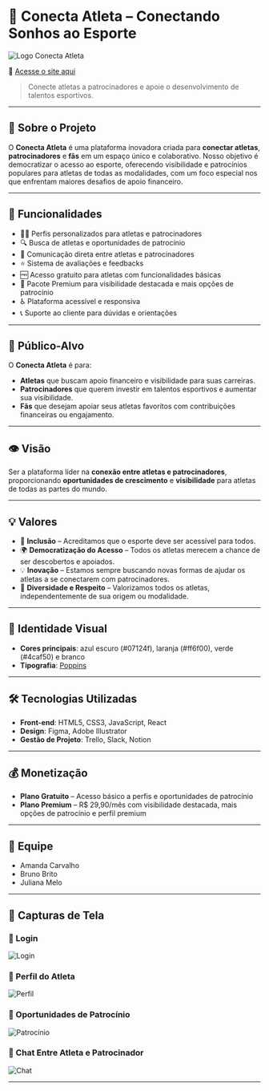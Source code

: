 # 🏅 Conecta Atleta – Conectando Sonhos ao Esporte

![Logo Conecta Atleta](assets/logo.png)

🔗 [Acesse o site aqui](#)

> Conecte atletas a patrocinadores e apoie o desenvolvimento de talentos esportivos.

---

## 🌟 Sobre o Projeto

O **Conecta Atleta** é uma plataforma inovadora criada para **conectar atletas**, **patrocinadores** e **fãs** em um espaço único e colaborativo. Nosso objetivo é democratizar o acesso ao esporte, oferecendo visibilidade e patrocínios populares para atletas de todas as modalidades, com um foco especial nos que enfrentam maiores desafios de apoio financeiro.

---

## 🚀 Funcionalidades

* 🏃‍♂️ Perfis personalizados para atletas e patrocinadores
* 🔍 Busca de atletas e oportunidades de patrocínio
* 💬 Comunicação direta entre atletas e patrocinadores
* ⭐ Sistema de avaliações e feedbacks
* 🆓 Acesso gratuito para atletas com funcionalidades básicas
* 💎 Pacote Premium para visibilidade destacada e mais opções de patrocínio
* ♿ Plataforma acessível e responsiva
* 📞 Suporte ao cliente para dúvidas e orientações

---

## 🎯 Público-Alvo

O **Conecta Atleta** é para:

* **Atletas** que buscam apoio financeiro e visibilidade para suas carreiras.
* **Patrocinadores** que querem investir em talentos esportivos e aumentar sua visibilidade.
* **Fãs** que desejam apoiar seus atletas favoritos com contribuições financeiras ou engajamento.

---

## 👁️ Visão

Ser a plataforma líder na **conexão entre atletas e patrocinadores**, proporcionando **oportunidades de crescimento** e **visibilidade** para atletas de todas as partes do mundo.

---

## 💡 Valores

* 🤝 **Inclusão** – Acreditamos que o esporte deve ser acessível para todos.
* 🌍 **Democratização do Acesso** – Todos os atletas merecem a chance de ser descobertos e apoiados.
* 💡 **Inovação** – Estamos sempre buscando novas formas de ajudar os atletas a se conectarem com patrocinadores.
* 🙌 **Diversidade e Respeito** – Valorizamos todos os atletas, independentemente de sua origem ou modalidade.

---

## 🎨 Identidade Visual

* **Cores principais**: azul escuro (#07124f), laranja (#ff6f00), verde (#4caf50) e branco
* **Tipografia**: [Poppins](https://fonts.google.com/specimen/Poppins)

---

## 🛠️ Tecnologias Utilizadas

* **Front-end**: HTML5, CSS3, JavaScript, React
* **Design**: Figma, Adobe Illustrator
* **Gestão de Projeto**: Trello, Slack, Notion

---

## 💰 Monetização

* **Plano Gratuito** – Acesso básico a perfis e oportunidades de patrocínio
* **Plano Premium** – R$ 29,90/mês com visibilidade destacada, mais opções de patrocínio e perfil premium

---

## 👥 Equipe

* Amanda Carvalho
* Bruno Brito
* Juliana Melo
---

## 📸 Capturas de Tela

### 🔑 Login

![Login](assets/login.png)

### 👤 Perfil do Atleta

![Perfil](assets/perfil.png)

### 📌 Oportunidades de Patrocínio

![Patrocínio](assets/patrocinio.png)

### 💬 Chat Entre Atleta e Patrocinador

![Chat](assets/chat.png)

---

